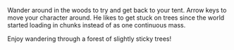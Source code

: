 Wander around in the woods to try and get back to your tent. Arrow keys to move your character around. He likes to get stuck on trees since the world started loading in chunks instead of as one continuous mass. 

Enjoy wandering through a forest of slightly sticky trees!